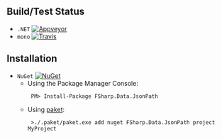 
## Build/Test Status

  - `.NET` [![Appveyor](https://ci.appveyor.com/api/projects/status/qptiljoni4sbm3il?svg=true)](https://ci.appveyor.com/project/j-alexander/fsharp-data-jsonpath)
  - `mono` [![Travis](https://api.travis-ci.org/j-alexander/FSharp.Data.JsonPath.svg)](https://travis-ci.org/j-alexander/FSharp.Data.JsonPath)

## Installation

 - `NuGet` [![NuGet](https://img.shields.io/nuget/v/FSharp.Data.JsonPath.svg?style=flat)](https://www.nuget.org/packages/FSharp.Data.JsonPath/)
   - Using the Package Manager Console:
     ```
      PM> Install-Package FSharp.Data.JsonPath
     ```
   - Using [paket](https://fsprojects.github.io/Paket/):
     ```
      >./.paket/paket.exe add nuget FSharp.Data.JsonPath project MyProject
     ```

